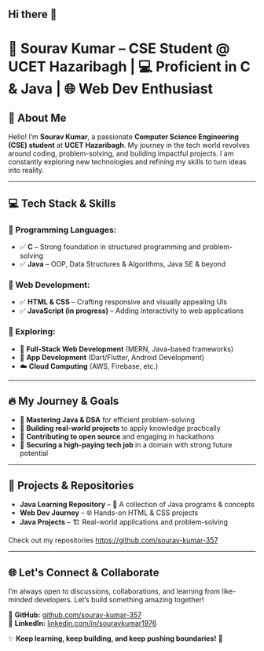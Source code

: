 ## Hi there 👋

# 🚀 Sourav Kumar – CSE Student @ UCET Hazaribagh | 💻 Proficient in C & Java | 🌐 Web Dev Enthusiast

## 👋 About Me
Hello! I’m **Sourav Kumar**, a passionate **Computer Science Engineering (CSE) student** at **UCET Hazaribagh**. My journey in the tech world revolves around coding, problem-solving, and building impactful projects. I am constantly exploring new technologies and refining my skills to turn ideas into reality.

---
## 💻 Tech Stack & Skills
### 🔹 Programming Languages:
- ✅ **C** – Strong foundation in structured programming and problem-solving
- ✅ **Java** – OOP, Data Structures & Algorithms, Java SE & beyond

### 🔹 Web Development:
- ✅ **HTML & CSS** – Crafting responsive and visually appealing UIs
- ✅ **JavaScript (in progress)** – Adding interactivity to web applications

### 🔹 Exploring:
- 🚀 **Full-Stack Web Development** (MERN, Java-based frameworks)
- 📱 **App Development** (Dart/Flutter, Android Development)
- ☁️ **Cloud Computing** (AWS, Firebase, etc.)

---
## 🔥 My Journey & Goals
- 🎯 **Mastering Java & DSA** for efficient problem-solving
- 🎯 **Building real-world projects** to apply knowledge practically
- 🎯 **Contributing to open source** and engaging in hackathons
- 🎯 **Securing a high-paying tech job** in a domain with strong future potential

---
## 🚀 Projects & Repositories
- **Java Learning Repository** – 📂 A collection of Java programs & concepts
- **Web Dev Journey** – 🌐 Hands-on HTML & CSS projects
- **Java Projects** – 🏗️ Real-world applications and problem-solving

Check out my repositories https://github.com/sourav-kumar-357 

---
## 🌐 Let's Connect & Collaborate
I’m always open to discussions, collaborations, and learning from like-minded developers. Let’s build something amazing together!

📌 **GitHub:** [github.com/sourav-kumar-357](https://github.com/sourav-kumar-357)  
📌 **LinkedIn:** [linkedin.com/in/souravkumar1976](https://linkedin.com/in/souravkumar1976)   

✨ **Keep learning, keep building, and keep pushing boundaries!** 🚀
